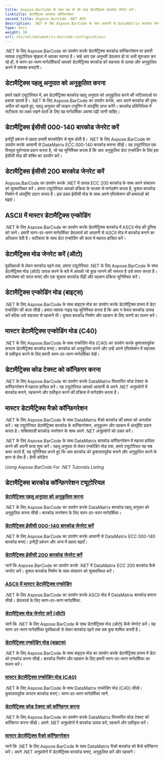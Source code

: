 ```yaml
---
title: Aspose.BarCode के साथ एक प्रो की तरह डेटामैट्रिक्स बारकोड जेनरेट करें।
linktitle: डेटामैट्रिक्स बारकोड कॉन्फ़िगरेशन
second_title: Aspose.BarCode .NET API
description: .NET के लिए Aspose.BarCode के साथ आसानी से DataMatrix बारकोड जेनरेट करें। पहलू अनुपात, ईसीसी मोड, एन्कोडिंग और बहुत कुछ अनुकूलित करें। बारकोड निर्माण में दक्षता बढ़ाएँ।
type: docs
weight: 30
url: /hi/net/datamatrix-barcode-configuration/
---
```



.NET के लिए Aspose.BarCode का उपयोग करके डेटामैट्रिक्स बारकोड कॉन्फ़िगरेशन पर हमारी व्यापक ट्यूटोरियल श्रृंखला में आपका स्वागत है। चाहे आप एक अनुभवी डेवलपर हों या अभी शुरुआत कर रहे हों, ये चरण-दर-चरण मार्गदर्शिकाएँ आपको डेटामैट्रिक्स बारकोड को सहजता से उत्पन्न और अनुकूलित करने में सशक्त बनाएंगी।

## डेटामैट्रिक्स पहलू अनुपात को अनुकूलित करना

हमारे पहले ट्यूटोरियल में, हम डेटामैट्रिक्स बारकोड पहलू अनुपात को अनुकूलित करने की जटिलताओं पर प्रकाश डालते हैं। .NET के लिए Aspose.BarCode का उपयोग करके, आप अपने बारकोड की दृश्य अपील को बढ़ाते हुए, पहलू अनुपात की फाइन-ट्यूनिंग में अंतर्दृष्टि प्राप्त करेंगे। बारकोड प्रतिनिधित्व में सटीकता का लक्ष्य रखने वालों के लिए यह मार्गदर्शिका अवश्य पढ़ी जानी चाहिए।

## डेटामैट्रिक्स ईसीसी 000-140 बारकोड जेनरेट करें

इन्वेंट्री प्रबंधन में दक्षता प्रभावी बारकोडिंग से शुरू होती है। .NET के लिए Aspose.BarCode का उपयोग करके आसानी से DataMatrix ECC 000-140 बारकोड बनाना सीखें। यह ट्यूटोरियल एक विस्तृत पूर्वाभ्यास प्रदान करता है, जो यह सुनिश्चित करता है कि आप अनुकूलित डेटा एन्कोडिंग के लिए इस ईसीसी मोड की शक्ति का उपयोग करें।

## डेटामैट्रिक्स ईसीसी 200 बारकोड जेनरेट करें

Aspose.BarCode का उपयोग करके .NET में उत्पन्न ECC 200 बारकोड के साथ अपने संचालन को सुव्यवस्थित करें। हमारा ट्यूटोरियल आपको प्रक्रिया के माध्यम से मार्गदर्शन करता है, कुशल बारकोड निर्माण में अंतर्दृष्टि प्रदान करता है। इस उन्नत ईसीसी मोड के साथ अपने एप्लिकेशन की क्षमताओं को बढ़ाएं।

## ASCII में मास्टर डेटामैट्रिक्स एन्कोडिंग

.NET के लिए Aspose.BarCode का उपयोग करके डेटामैट्रिक्स बारकोड में ASCII मोड की दुनिया को जानें। हमारी चरण-दर-चरण मार्गदर्शिका डेवलपर्स को आसानी से ASCII मोड में बारकोड बनाने का अधिकार देती है। सटीकता के साथ डेटा एन्कोडिंग की कला में महारत हासिल करें।

## डेटामैट्रिक्स मोड जेनरेट करें (ऑटो)

पूर्वापेक्षाओं से लेकर बारकोड पढ़ने तक, हमारा ट्यूटोरियल .NET के लिए Aspose.BarCode के साथ डेटामैट्रिक्स मोड (ऑटो) उत्पन्न करने के बारे में आपको जो कुछ जानने की जरूरत है उसे कवर करता है। कॉम्प्लेक्स को सरल बनाएं और एक सुचारू बारकोड पीढ़ी और पहचान प्रक्रिया सुनिश्चित करें।

## डेटामैट्रिक्स एन्कोडिंग मोड (बाइट्स)

.NET के लिए Aspose.BarCode के साथ बाइट्स मोड का उपयोग करके डेटामैट्रिक्स प्रारूप में डेटा एन्कोडिंग की कला सीखें। हमारा व्यापक गाइड यह सुनिश्चित करता है कि आप न केवल बारकोड उत्पन्न करें बल्कि उसे सहजता से पहचानें भी। कुशल बारकोड निर्माण और पहचान के लिए चरणों का पालन करें।

## मास्टर डेटामैट्रिक्स एन्कोडिंग मोड (C40)

.NET के लिए Aspose.BarCode के साथ एन्कोडिंग मोड (C40) का उपयोग करके कुशलतापूर्वक कस्टम डेटामैट्रिक्स बारकोड बनाएं। बारकोड को अनुकूलित करने और उन्हें अपने एप्लिकेशन में सहजता से एकीकृत करने के लिए हमारी चरण-दर-चरण मार्गदर्शिका देखें।

## डेटामैट्रिक्स कोड टेक्स्ट को कॉन्फ़िगर करना

.NET के लिए Aspose.BarCode का उपयोग करके DataMatrix विस्तारित कोड टेक्स्ट के कॉन्फ़िगरेशन में महारत हासिल करें। यह ट्यूटोरियल आपको आसानी से अपने .NET अनुप्रयोगों में बारकोड बनाने, पहचानने और एकीकृत करने की प्रक्रिया में मार्गदर्शन करता है।

## मास्टर डेटामैट्रिक्स मैक्रो कॉन्फ़िगरेशन

.NET के लिए Aspose.BarCode के साथ DataMatrix मैक्रो बारकोड की क्षमता को अनलॉक करें। यह ट्यूटोरियल डेटामैट्रिक्स बारकोड के कॉन्फ़िगरेशन, अनुकूलन और पहचान में अंतर्दृष्टि प्रदान करता है। शक्तिशाली बारकोड जनरेशन के साथ अपने .NET अनुप्रयोगों को उन्नत करें।

.NET के लिए Aspose.BarCode के साथ DataMatrix बारकोड कॉन्फ़िगरेशन में महारत हासिल करने की अपनी यात्रा शुरू करें। पहलू अनुपात से लेकर एन्कोडिंग मोड तक, हमारे ट्यूटोरियल यह सब कवर करते हैं, यह सुनिश्चित करते हुए कि आप बारकोड को कुशलतापूर्वक बनाने और अनुकूलित करने के ज्ञान से लैस हैं। हैप्पी कोडिंग!

*Using Aspose.BarCode For .NET Tutorials Listing*
## डेटामैट्रिक्स बारकोड कॉन्फ़िगरेशन ट्यूटोरियल
### [डेटामैट्रिक्स पहलू अनुपात को अनुकूलित करना](./datamatrix-aspect-ratio-customization/)
.NET के लिए Aspose.BarCode का उपयोग करके DataMatrix बारकोड पहलू अनुपात को अनुकूलित करना सीखें। बारकोड जनरेशन के लिए चरण-दर-चरण मार्गदर्शिका।
### [डेटामैट्रिक्स ईसीसी 000-140 बारकोड जेनरेट करें](./datamatrix-ecc-000-140-configuration/)
.NET के लिए Aspose.BarCode का उपयोग करके आसानी से DataMatrix ECC 000-140 बारकोड बनाएं। इन्वेंट्री प्रबंधन और अन्य में दक्षता बढ़ाएँ।
### [डेटामैट्रिक्स ईसीसी 200 बारकोड जेनरेट करें](./datamatrix-ecc-200-configuration/)
जानें कि Aspose.BarCode का उपयोग करके .NET में DataMatrix ECC 200 बारकोड कैसे जनरेट करें। कुशल बारकोड निर्माण के साथ संचालन को सुव्यवस्थित करें।
### [ASCII में मास्टर डेटामैट्रिक्स एन्कोडिंग](./datamatrix-encoding-mode-ascii/)
.NET के लिए Aspose.BarCode का उपयोग करके ASCII मोड में DataMatrix बारकोड बनाना सीखें। डेवलपर्स के लिए चरण-दर-चरण मार्गदर्शिका.
### [डेटामैट्रिक्स मोड जेनरेट करें (ऑटो)](./datamatrix-encoding-mode-auto/)
जानें कि .NET के लिए Aspose.BarCode के साथ डेटामैट्रिक्स मोड (ऑटो) कैसे जेनरेट करें। यह चरण-दर-चरण मार्गदर्शिका पूर्वापेक्षाओं से लेकर बारकोड पढ़ने तक सब कुछ शामिल करती है।
### [डेटामैट्रिक्स एन्कोडिंग मोड (बाइट्स)](./datamatrix-encoding-mode-bytes/)
.NET के लिए Aspose.BarCode के साथ बाइट्स मोड का उपयोग करके डेटामैट्रिक्स प्रारूप में डेटा को एनकोड करना सीखें। बारकोड निर्माण और पहचान के लिए हमारी चरण-दर-चरण मार्गदर्शिका का पालन करें।
### [मास्टर डेटामैट्रिक्स एन्कोडिंग मोड (C40)](./datamatrix-encoding-mode-c40/)
.NET के लिए Aspose.BarCode के साथ DataMatrix एन्कोडिंग मोड (C40) सीखें। कुशलतापूर्वक कस्टम बारकोड बनाएं। चरण-दर-चरण मार्गदर्शिका जानें.
### [डेटामैट्रिक्स कोड टेक्स्ट को कॉन्फ़िगर करना](./datamatrix-extended-code-text-configuration/)
.NET के लिए Aspose.BarCode का उपयोग करके DataMatrix विस्तारित कोड टेक्स्ट को कॉन्फ़िगर करना सीखें। अपने .NET अनुप्रयोगों में बारकोड उत्पन्न करें, पहचानें और एकीकृत करें।
### [मास्टर डेटामैट्रिक्स मैक्रो कॉन्फ़िगरेशन](./datamatrix-macro-configuration/)
जानें कि .NET के लिए Aspose.BarCode के साथ DataMatrix मैक्रो बारकोड को कैसे कॉन्फ़िगर करें। अपने .NET अनुप्रयोगों में डेटामैट्रिक्स बारकोड बनाएं, अनुकूलित करें और पहचानें।